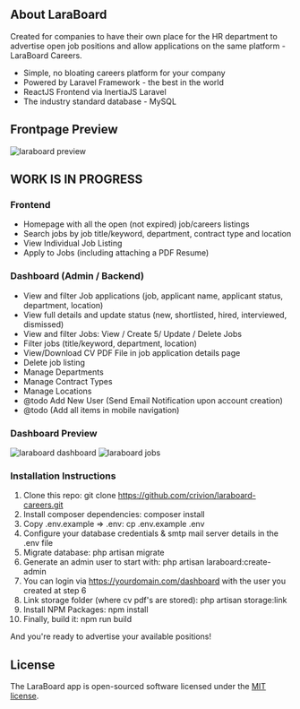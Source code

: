 ## About LaraBoard

Created for companies to have their own place for the HR department to advertise open job positions and allow applications on the same platform - LaraBoard Careers.

-   Simple, no bloating careers platform for your company
-   Powered by Laravel Framework - the best in the world
-   ReactJS Frontend via InertiaJS Laravel
-   The industry standard database - MySQL

## Frontpage Preview

![laraboard preview](https://raw.githubusercontent.com/crivion/laraboard-careers/master/public/assets/images/laraboard-preview.png)

## WORK IS IN PROGRESS

### Frontend

-   Homepage with all the open (not expired) job/careers listings
-   Search jobs by job title/keyword, department, contract type and location
-   View Individual Job Listing
-   Apply to Jobs (including attaching a PDF Resume)

### Dashboard (Admin / Backend)

-   View and filter Job applications (job, applicant name, applicant status, department, location)
-   View full details and update status (new, shortlisted, hired, interviewed, dismissed)
-   View and filter Jobs: View / Create 5/ Update / Delete Jobs
-   Filter jobs (title/keyword, department, location)
-   View/Download CV PDF File in job application details page
-   Delete job listing
-   Manage Departments
-   Manage Contract Types
-   Manage Locations
-   @todo Add New User (Send Email Notification upon account creation)
-   @todo (Add all items in mobile navigation)

### Dashboard Preview

![laraboard dashboard](https://raw.githubusercontent.com/crivion/laraboard-careers/master/public/assets/images/admin-dashboard.png)
![laraboard jobs](https://raw.githubusercontent.com/crivion/laraboard-careers/master/public/assets/images/admin-jobs.png)

### Installation Instructions

1. Clone this repo: git clone https://github.com/crivion/laraboard-careers.git
2. Install composer dependencies: composer install
3. Copy .env.example => .env: cp .env.example .env
4. Configure your database credentials & smtp mail server details in the .env file
5. Migrate database: php artisan migrate
6. Generate an admin user to start with: php artisan laraboard:create-admin
7. You can login via https://yourdomain.com/dashboard with the user you created at step 6
8. Link storage folder (where cv pdf's are stored): php artisan storage:link
9. Install NPM Packages: npm install
10. Finally, build it: npm run build

And you're ready to advertise your available positions!

## License

The LaraBoard app is open-sourced software licensed under the [MIT license](https://opensource.org/licenses/MIT).
